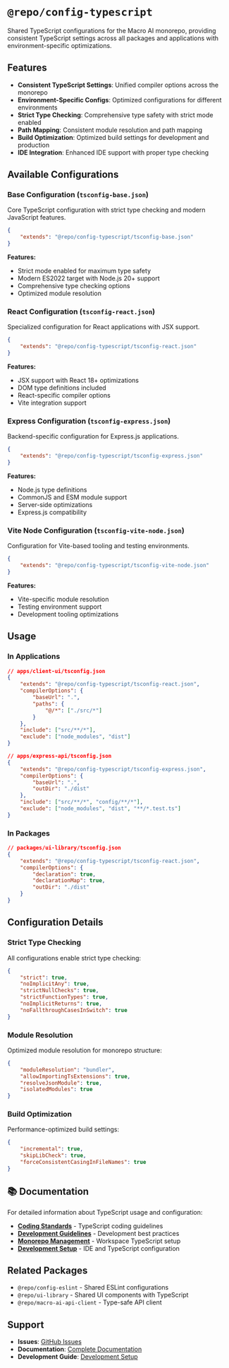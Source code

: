 # `@repo/config-typescript`

Shared TypeScript configurations for the Macro AI monorepo, providing consistent TypeScript settings
across all packages and applications with environment-specific optimizations.

## Features

- **Consistent TypeScript Settings**: Unified compiler options across the monorepo
- **Environment-Specific Configs**: Optimized configurations for different environments
- **Strict Type Checking**: Comprehensive type safety with strict mode enabled
- **Path Mapping**: Consistent module resolution and path mapping
- **Build Optimization**: Optimized build settings for development and production
- **IDE Integration**: Enhanced IDE support with proper type checking

## Available Configurations

### Base Configuration (`tsconfig-base.json`)

Core TypeScript configuration with strict type checking and modern JavaScript features.

```json
{
	"extends": "@repo/config-typescript/tsconfig-base.json"
}
```

**Features:**

- Strict mode enabled for maximum type safety
- Modern ES2022 target with Node.js 20+ support
- Comprehensive type checking options
- Optimized module resolution

### React Configuration (`tsconfig-react.json`)

Specialized configuration for React applications with JSX support.

```json
{
	"extends": "@repo/config-typescript/tsconfig-react.json"
}
```

**Features:**

- JSX support with React 18+ optimizations
- DOM type definitions included
- React-specific compiler options
- Vite integration support

### Express Configuration (`tsconfig-express.json`)

Backend-specific configuration for Express.js applications.

```json
{
	"extends": "@repo/config-typescript/tsconfig-express.json"
}
```

**Features:**

- Node.js type definitions
- CommonJS and ESM module support
- Server-side optimizations
- Express.js compatibility

### Vite Node Configuration (`tsconfig-vite-node.json`)

Configuration for Vite-based tooling and testing environments.

```json
{
	"extends": "@repo/config-typescript/tsconfig-vite-node.json"
}
```

**Features:**

- Vite-specific module resolution
- Testing environment support
- Development tooling optimizations

## Usage

### In Applications

```json
// apps/client-ui/tsconfig.json
{
	"extends": "@repo/config-typescript/tsconfig-react.json",
	"compilerOptions": {
		"baseUrl": ".",
		"paths": {
			"@/*": ["./src/*"]
		}
	},
	"include": ["src/**/*"],
	"exclude": ["node_modules", "dist"]
}
```

```json
// apps/express-api/tsconfig.json
{
	"extends": "@repo/config-typescript/tsconfig-express.json",
	"compilerOptions": {
		"baseUrl": ".",
		"outDir": "./dist"
	},
	"include": ["src/**/*", "config/**/*"],
	"exclude": ["node_modules", "dist", "**/*.test.ts"]
}
```

### In Packages

```json
// packages/ui-library/tsconfig.json
{
	"extends": "@repo/config-typescript/tsconfig-react.json",
	"compilerOptions": {
		"declaration": true,
		"declarationMap": true,
		"outDir": "./dist"
	}
}
```

## Configuration Details

### Strict Type Checking

All configurations enable strict type checking:

```json
{
	"strict": true,
	"noImplicitAny": true,
	"strictNullChecks": true,
	"strictFunctionTypes": true,
	"noImplicitReturns": true,
	"noFallthroughCasesInSwitch": true
}
```

### Module Resolution

Optimized module resolution for monorepo structure:

```json
{
	"moduleResolution": "bundler",
	"allowImportingTsExtensions": true,
	"resolveJsonModule": true,
	"isolatedModules": true
}
```

### Build Optimization

Performance-optimized build settings:

```json
{
	"incremental": true,
	"skipLibCheck": true,
	"forceConsistentCasingInFileNames": true
}
```

## 📚 Documentation

For detailed information about TypeScript usage and configuration:

- **[Coding Standards](../../docs/development/coding-standards.md)** - TypeScript coding guidelines
- **[Development Guidelines](../../docs/development/README.md)** - Development best practices
- **[Monorepo Management](../../docs/development/monorepo-management.md)** - Workspace TypeScript setup
- **[Development Setup](../../docs/getting-started/development-setup.md)** - IDE and TypeScript configuration

## Related Packages

- `@repo/config-eslint` - Shared ESLint configurations
- `@repo/ui-library` - Shared UI components with TypeScript
- `@repo/macro-ai-api-client` - Type-safe API client

## Support

- **Issues**: [GitHub Issues](https://github.com/RussOakham/macro-ai/issues)
- **Documentation**: [Complete Documentation](../../docs/README.md)
- **Development Guide**: [Development Setup](../../docs/getting-started/development-setup.md)
